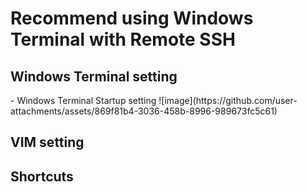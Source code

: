 <h1>Recommend using Windows Terminal with Remote SSH</h1>

<h2>Windows Terminal setting</h2>
  - Windows Terminal Startup setting
  ![image](https://github.com/user-attachments/assets/869f81b4-3036-458b-8996-989673fc5c61)


<h2>VIM setting</h2>

<h2>Shortcuts</h2>
